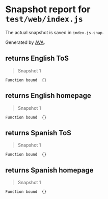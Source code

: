 # Snapshot report for `test/web/index.js`

The actual snapshot is saved in `index.js.snap`.

Generated by [AVA](https://ava.li).

## returns English ToS

> Snapshot 1

    Function bound  {}

## returns English homepage

> Snapshot 1

    Function bound  {}

## returns Spanish ToS

> Snapshot 1

    Function bound  {}

## returns Spanish homepage

> Snapshot 1

    Function bound  {}

